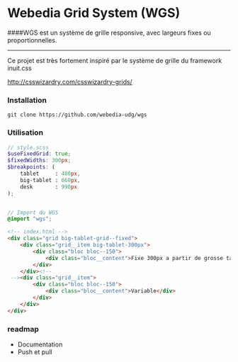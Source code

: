 Webedia Grid System (WGS)
===

####WGS est un système de grille responsive, avec largeurs fixes ou proportionnelles.

--- 

Ce projet est très fortement inspiré par le système de grille du framework inuit.css

http://csswizardry.com/csswizardry-grids/

### Installation


```git clone https://github.com/webedia-udg/wgs```

### Utilisation


```scss
// style.scss
$useFixedGrid: true;
$fixedWidths: 300px;
$breakpoints: (
    tablet     : 480px,
    big-tablet : 660px,
    desk       : 990px
);


// Import du WGS
@import "wgs";
```

```html
<!-- index.html -->
<div class="grid big-tablet-grid--fixed">
    <div class="grid__item big-tablet-300px">
        <div class="bloc bloc--150">
            <div class="bloc__content">Fixe 300px a partir de grosse tablette</div>
        </div>
    </div><!--
 --><div class="grid__item">
        <div class="bloc bloc--150">
            <div class="bloc__content">Variable</div>
        </div>
    </div>
</div>
```

### readmap

- Documentation
- Push et pull


